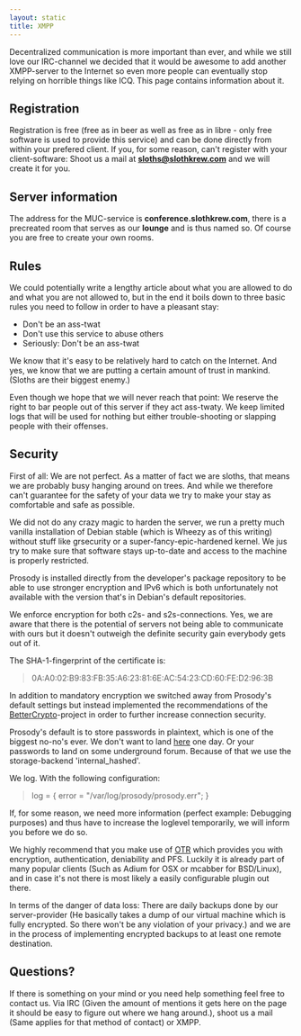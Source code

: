 ```yaml
---
layout: static
title: XMPP
---
```

Decentralized communication is more important than ever, and while we still
love our IRC-channel we decided that it would be awesome to add another
XMPP-server to the Internet so even more people can eventually stop relying on
horrible things like ICQ. This page contains information about it.

Registration
----
Registration is free (free as in beer as well as free as in libre - only free
software is used to provide this service) and can be done directly from within
your prefered client. If you, for some reason, can't register with your
client-software: Shoot us a mail at **sloths@slothkrew.com** and we will create
it for you.

Server information
----

The address for the MUC-service is **conference.slothkrew.com**, there is a
precreated room that serves as our **lounge** and is thus named so. Of course
you are free to create your own rooms.

Rules
----
We could potentially write a lengthy article about what you are allowed to do
and what you are not allowed to, but in the end it boils down to three basic
rules you need to follow in order to have a pleasant stay:

* Don't be an ass-twat
* Don't use this service to abuse others
* Seriously: Don't be an ass-twat

We know that it's easy to be relatively hard to catch on the Internet. And yes,
we know that we are putting a certain amount of trust in mankind. (Sloths are
their biggest enemy.)

Even though we hope that we will never reach that point: We reserve the right
to bar people out of this server if they act ass-twaty. We keep limited logs
that will be used for nothing but either trouble-shooting or slapping people
with their offenses.

Security
----
First of all: We are not perfect. As a matter of fact we are sloths, that means
we are probably busy hanging around on trees. And while we therefore can't
guarantee for the safety of your data we try to make your stay as comfortable
and safe as possible.

We did not do any crazy magic to harden the server, we run a pretty much
vanilla installation of Debian stable (which is Wheezy as of this writing)
without stuff like grsecurity or a super-fancy-epic-hardened kernel. We jus try
to make sure that software stays up-to-date and access to the machine is
properly restricted.

Prosody is installed directly from the developer's package repository to be
able to use stronger encryption and IPv6 which is both unfortunately not
available with the version that's in Debian's default repositories.

We enforce encryption for both c2s- and s2s-connections. Yes, we are aware that
there is the potential of servers not being able to communicate with ours but
it doesn't outweigh the definite security gain everybody gets out of it.

The SHA-1-fingerprint of the certificate is:
<blockquote>0A:A0:02:B9:83:FB:35:A6:23:81:6E:AC:54:23:CD:60:FE:D2:96:3B</blockquote>

In addition to mandatory encryption we switched away from Prosody's default
settings but instead implemented the recommendations of the
[BetterCrypto](https://bettercrypto.org)-project in order to further increase
connection security.

Prosody's default is to store passwords in plaintext, which is one of the
biggest no-no's ever. We don't want to land
[here](http://plaintextoffenders.com/) one day. Or your passwords to land on
some underground forum. Because of that we use the storage-backend
'internal_hashed'.

We log. With the following configuration:

<blockquote>log = {
	error = "/var/log/prosody/prosody.err";
}</blockquote>

If, for some reason, we need more information (perfect example: Debugging
purposes) and thus have to increase the loglevel temporarily, we will inform
you before we do so.

We highly recommend that you make use of
[OTR](https://en.wikipedia.org/wiki/Off-the-Record_Messaging) which provides
you with encryption, authentication, deniability and PFS. Luckily it is already
part of many popular clients (Such as Adium for OSX or mcabber for BSD/Linux),
and in case it's not there is most likely a easily configurable plugin out
there.

In terms of the danger of data loss: There are daily backups done by our
server-provider (He basically takes a dump of our virtual machine which is
fully encrypted. So there won't be any violation of your privacy.) and we are
in the process of implementing encrypted backups to at least one remote
destination.

Questions?
----
If there is something on your mind or you need help something feel free to
contact us. Via IRC (Given the amount of mentions it gets here on the page it
should be easy to figure out where we hang around.), shoot us a mail (Same
applies for that method of contact) or XMPP.
